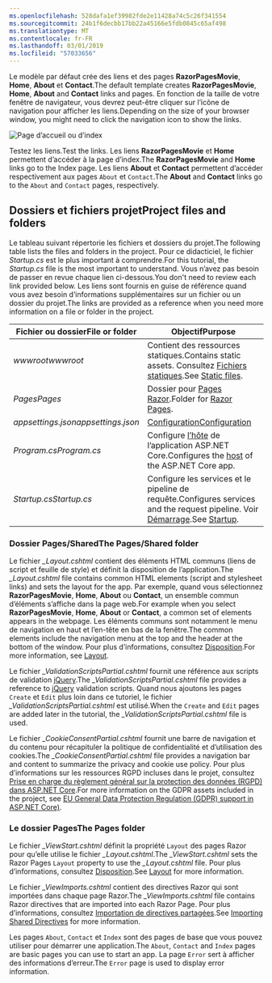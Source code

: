 ```yaml
---
ms.openlocfilehash: 528dafa1ef39982fde2e11428a74c5c26f341554
ms.sourcegitcommit: 24b1f6decbb17bb22a45166e5fdb0845c65af498
ms.translationtype: MT
ms.contentlocale: fr-FR
ms.lasthandoff: 03/01/2019
ms.locfileid: "57033656"
---
```

<span data-ttu-id="8f90f-101">Le modèle par défaut crée des liens et des pages **RazorPagesMovie**, **Home**, **About** et **Contact**.</span><span class="sxs-lookup"><span data-stu-id="8f90f-101">The default template creates **RazorPagesMovie**, **Home**, **About** and **Contact** links and pages.</span></span> <span data-ttu-id="8f90f-102">En fonction de la taille de votre fenêtre de navigateur, vous devrez peut-être cliquer sur l’icône de navigation pour afficher les liens.</span><span class="sxs-lookup"><span data-stu-id="8f90f-102">Depending on the size of your browser window, you might need to click the navigation icon to show the links.</span></span>

![Page d’accueil ou d’index](~/tutorials/razor-pages/razor-pages-start/_static/home2.png)

<span data-ttu-id="8f90f-104">Testez les liens.</span><span class="sxs-lookup"><span data-stu-id="8f90f-104">Test the links.</span></span> <span data-ttu-id="8f90f-105">Les liens **RazorPagesMovie** et **Home** permettent d’accéder à la page d’index.</span><span class="sxs-lookup"><span data-stu-id="8f90f-105">The **RazorPagesMovie** and **Home** links go to the Index page.</span></span> <span data-ttu-id="8f90f-106">Les liens **About** et **Contact** permettent d’accéder respectivement aux pages `About` et `Contact`.</span><span class="sxs-lookup"><span data-stu-id="8f90f-106">The **About** and **Contact** links go to the `About` and `Contact` pages, respectively.</span></span>

## <a name="project-files-and-folders"></a><span data-ttu-id="8f90f-107">Dossiers et fichiers projet</span><span class="sxs-lookup"><span data-stu-id="8f90f-107">Project files and folders</span></span>

<span data-ttu-id="8f90f-108">Le tableau suivant répertorie les fichiers et dossiers du projet.</span><span class="sxs-lookup"><span data-stu-id="8f90f-108">The following table lists the files and folders in the project.</span></span> <span data-ttu-id="8f90f-109">Pour ce didacticiel, le fichier *Startup.cs* est le plus important à comprendre.</span><span class="sxs-lookup"><span data-stu-id="8f90f-109">For this tutorial, the *Startup.cs* file is the most important to understand.</span></span> <span data-ttu-id="8f90f-110">Vous n’avez pas besoin de passer en revue chaque lien ci-dessous.</span><span class="sxs-lookup"><span data-stu-id="8f90f-110">You don't need to review each link provided below.</span></span> <span data-ttu-id="8f90f-111">Les liens sont fournis en guise de référence quand vous avez besoin d’informations supplémentaires sur un fichier ou un dossier du projet.</span><span class="sxs-lookup"><span data-stu-id="8f90f-111">The links are provided as a reference when you need more information on a file or folder in the project.</span></span>

| <span data-ttu-id="8f90f-112">Fichier ou dossier</span><span class="sxs-lookup"><span data-stu-id="8f90f-112">File or folder</span></span> | <span data-ttu-id="8f90f-113">Objectif</span><span class="sxs-lookup"><span data-stu-id="8f90f-113">Purpose</span></span> |
| -------------- | ------- |
| <span data-ttu-id="8f90f-114">*wwwroot*</span><span class="sxs-lookup"><span data-stu-id="8f90f-114">*wwwroot*</span></span> | <span data-ttu-id="8f90f-115">Contient des ressources statiques.</span><span class="sxs-lookup"><span data-stu-id="8f90f-115">Contains static assets.</span></span> <span data-ttu-id="8f90f-116">Consultez [Fichiers statiques](xref:fundamentals/static-files).</span><span class="sxs-lookup"><span data-stu-id="8f90f-116">See [Static files](xref:fundamentals/static-files).</span></span> |
| <span data-ttu-id="8f90f-117">*Pages*</span><span class="sxs-lookup"><span data-stu-id="8f90f-117">*Pages*</span></span> | <span data-ttu-id="8f90f-118">Dossier pour [Pages Razor](xref:razor-pages/index).</span><span class="sxs-lookup"><span data-stu-id="8f90f-118">Folder for [Razor Pages](xref:razor-pages/index).</span></span> |
| <span data-ttu-id="8f90f-119">*appsettings.json*</span><span class="sxs-lookup"><span data-stu-id="8f90f-119">*appsettings.json*</span></span> | [<span data-ttu-id="8f90f-120">Configuration</span><span class="sxs-lookup"><span data-stu-id="8f90f-120">Configuration</span></span>](xref:fundamentals/configuration/index) |
| <span data-ttu-id="8f90f-121">*Program.cs*</span><span class="sxs-lookup"><span data-stu-id="8f90f-121">*Program.cs*</span></span> | <span data-ttu-id="8f90f-122">Configure [l’hôte](xref:fundamentals/index#host) de l’application ASP.NET Core.</span><span class="sxs-lookup"><span data-stu-id="8f90f-122">Configures the [host](xref:fundamentals/index#host) of the ASP.NET Core app.</span></span> |
| <span data-ttu-id="8f90f-123">*Startup.cs*</span><span class="sxs-lookup"><span data-stu-id="8f90f-123">*Startup.cs*</span></span> | <span data-ttu-id="8f90f-124">Configure les services et le pipeline de requête.</span><span class="sxs-lookup"><span data-stu-id="8f90f-124">Configures services and the request pipeline.</span></span> <span data-ttu-id="8f90f-125">Voir [Démarrage](xref:fundamentals/startup).</span><span class="sxs-lookup"><span data-stu-id="8f90f-125">See [Startup](xref:fundamentals/startup).</span></span> |

### <a name="the-pagesshared-folder"></a><span data-ttu-id="8f90f-126">Dossier Pages/Shared</span><span class="sxs-lookup"><span data-stu-id="8f90f-126">The Pages/Shared folder</span></span>

<span data-ttu-id="8f90f-127">Le fichier *_Layout.cshtml* contient des éléments HTML communs (liens de script et feuille de style) et définit la disposition de l’application.</span><span class="sxs-lookup"><span data-stu-id="8f90f-127">The *_Layout.cshtml* file contains common HTML elements (script and stylesheet links) and sets the layout for the app.</span></span> <span data-ttu-id="8f90f-128">Par exemple, quand vous sélectionnez **RazorPagesMovie**, **Home**, **About** ou **Contact**, un ensemble commun d’éléments s’affiche dans la page web.</span><span class="sxs-lookup"><span data-stu-id="8f90f-128">For example when you select **RazorPagesMovie**, **Home**, **About** or **Contact**, a common set of elements appears in the webpage.</span></span> <span data-ttu-id="8f90f-129">Les éléments communs sont notamment le menu de navigation en haut et l’en-tête en bas de la fenêtre.</span><span class="sxs-lookup"><span data-stu-id="8f90f-129">The common elements include the navigation menu at the top and the header at the bottom of the window.</span></span> <span data-ttu-id="8f90f-130">Pour plus d’informations, consultez [Disposition](xref:mvc/views/layout).</span><span class="sxs-lookup"><span data-stu-id="8f90f-130">For more information, see [Layout](xref:mvc/views/layout).</span></span>

<span data-ttu-id="8f90f-131">Le fichier *_ValidationScriptsPartial.cshtml* fournit une référence aux scripts de validation [jQuery](https://jquery.com/).</span><span class="sxs-lookup"><span data-stu-id="8f90f-131">The *_ValidationScriptsPartial.cshtml* file provides a reference to [jQuery](https://jquery.com/) validation scripts.</span></span> <span data-ttu-id="8f90f-132">Quand nous ajoutons les pages `Create` et `Edit` plus loin dans ce tutoriel, le fichier *_ValidationScriptsPartial.cshtml* est utilisé.</span><span class="sxs-lookup"><span data-stu-id="8f90f-132">When the `Create` and `Edit` pages are added later in the tutorial, the *_ValidationScriptsPartial.cshtml* file is used.</span></span>

<span data-ttu-id="8f90f-133">Le fichier *_CookieConsentPartial.cshtml* fournit une barre de navigation et du contenu pour récapituler la politique de confidentialité et d’utilisation des cookies.</span><span class="sxs-lookup"><span data-stu-id="8f90f-133">The *_CookieConsentPartial.cshtml* file provides a navigation bar and content to summarize the privacy and cookie use policy.</span></span> <span data-ttu-id="8f90f-134">Pour plus d’informations sur les ressources RGPD incluses dans le projet, consultez [Prise en charge du règlement général sur la protection des données (RGPD) dans ASP.NET Core](xref:security/gdpr).</span><span class="sxs-lookup"><span data-stu-id="8f90f-134">For more information on the GDPR assets included in the project, see [EU General Data Protection Regulation (GDPR) support in ASP.NET Core)](xref:security/gdpr).</span></span>

### <a name="the-pages-folder"></a><span data-ttu-id="8f90f-135">Le dossier Pages</span><span class="sxs-lookup"><span data-stu-id="8f90f-135">The Pages folder</span></span>

<span data-ttu-id="8f90f-136">Le fichier *_ViewStart.cshtml* définit la propriété `Layout` des pages Razor pour qu’elle utilise le fichier *_Layout.cshtml*.</span><span class="sxs-lookup"><span data-stu-id="8f90f-136">The *_ViewStart.cshtml* sets the Razor Pages `Layout` property to use the *_Layout.cshtml* file.</span></span> <span data-ttu-id="8f90f-137">Pour plus d’informations, consultez [Disposition](xref:mvc/views/layout).</span><span class="sxs-lookup"><span data-stu-id="8f90f-137">See [Layout](xref:mvc/views/layout) for more information.</span></span>

<span data-ttu-id="8f90f-138">Le fichier *_ViewImports.cshtml* contient des directives Razor qui sont importées dans chaque page Razor.</span><span class="sxs-lookup"><span data-stu-id="8f90f-138">The *_ViewImports.cshtml* file contains Razor directives that are imported into each Razor Page.</span></span> <span data-ttu-id="8f90f-139">Pour plus d’informations, consultez [Importation de directives partagées](xref:mvc/views/layout#importing-shared-directives).</span><span class="sxs-lookup"><span data-stu-id="8f90f-139">See [Importing Shared Directives](xref:mvc/views/layout#importing-shared-directives) for more information.</span></span>

<span data-ttu-id="8f90f-140">Les pages `About`, `Contact` et `Index` sont des pages de base que vous pouvez utiliser pour démarrer une application.</span><span class="sxs-lookup"><span data-stu-id="8f90f-140">The `About`, `Contact` and `Index` pages are basic pages you can use to start an app.</span></span> <span data-ttu-id="8f90f-141">La page `Error` sert à afficher des informations d’erreur.</span><span class="sxs-lookup"><span data-stu-id="8f90f-141">The `Error` page is used to display error information.</span></span>
